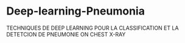 # Deep-learning-Pneumonia
TECHNIQUES DE DEEP LEARNING POUR LA CLASSIFICATION ET LA DETETCION DE PNEUMONIE ON CHEST X-RAY
